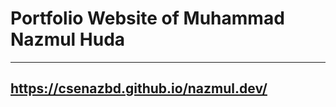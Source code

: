 # Portfolio Website of Muhammad Nazmul Huda

---

## <a href="https://csenazbd.github.io/nazmul.dev/" rel="nofollow">https://csenazbd.github.io/nazmul.dev/</a>
